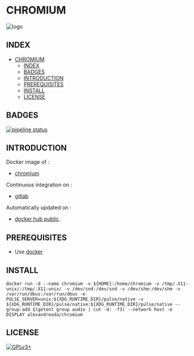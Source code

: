 # CHROMIUM

![logo](https://assets.gitlab-static.net/uploads/-/system/project/avatar/12904437/Chromium_Material_Icon.png)

## INDEX

- [CHROMIUM](#chromium)
  - [INDEX](#index)
  - [BADGES](#badges)
  - [INTRODUCTION](#introduction)
  - [PREREQUISITES](#prerequisites)
  - [INSTALL](#install)
  - [LICENSE](#license)

## BADGES

[![pipeline status](https://gitlab.com/oda-alexandre/chromium/badges/master/pipeline.svg)](https://gitlab.com/oda-alexandre/chromium/commits/master)

## INTRODUCTION

Docker image of :

- [chromium](https://www.chromium.org)

Continuous integration on :

- [gitlab](https://gitlab.com/oda-alexandre/chromium/pipelines)

Automatically updated on :

- [docker hub  public](https://hub.docker.com/r/alexandreoda/chromium/).

## PREREQUISITES

- Use [docker](https://www.docker.com)

## INSTALL

```docker run -d --name chromium -v ${HOME}:/home/chromium -v /tmp/.X11-unix/:/tmp/.X11-unix/ -v /dev/snd:/dev/snd -v /dev/shm:/dev/shm -v /var/run/dbus:/var/run/dbus -e PULSE_SERVER=unix:${XDG_RUNTIME_DIR}/pulse/native -v ${XDG_RUNTIME_DIR}/pulse/native:${XDG_RUNTIME_DIR}/pulse/native --group-add $(getent group audio | cut -d: -f3) --network host -e DISPLAY alexandreoda/chromium```

## LICENSE

[![GPLv3+](http://gplv3.fsf.org/gplv3-127x51.png)](https://gitlab.com/oda-alexandre/chromium/blob/master/LICENSE)
